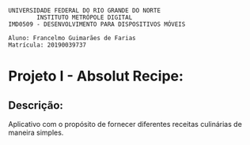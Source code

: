     UNIVERSIDADE FEDERAL DO RIO GRANDE DO NORTE    
            INSTITUTO METRÓPOLE DIGITAL 
    IMD0509 - DESENVOLVIMENTO PARA DISPOSITIVOS MÓVEIS
    
    Aluno: Francelmo Guimarães de Farias
    Matrícula: 20190039737 

# Projeto I - Absolut Recipe:

## Descrição:
Aplicativo com o propósito de fornecer diferentes receitas culinárias de maneira simples. 
